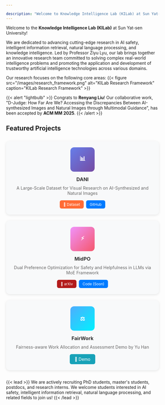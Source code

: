 ```yaml
---

description: "Welcome to Knowledge Intelligence Lab (KILab) at Sun Yat-sen University"
---
```



Welcome to the **Knowledge Intelligence Lab (KILab)** at Sun Yat-sen University! 

We are dedicated to advancing cutting-edge research in AI safety, intelligent information retrieval, natural language processing, and knowledge intelligence. Led by Professor Ziyu Lyu, our lab brings together an innovative research team committed to solving complex real-world intelligence problems and promoting the application and development of trustworthy artificial intelligence technologies across various domains.

Our research focuses on the following core areas: 
{{< figure src="/images/research_framework.png" alt="KILab Research Framework" caption="KILab Research Framework" >}}

{{< alert "lightbulb" >}}
Congrats to **Renyang Liu**! Our collaborative work, "D-Judge: How Far Are We? Accessing the Discrepancies Between AI-synthesized Images and Natural Images through Multimodal Guidance", has been accepted by **ACM MM 2025**.
{{< /alert >}}


## Featured Projects

<div style="display: flex; gap: 20px; margin: 30px 0; flex-wrap: wrap;">
  
  <div style="flex: 1; min-width: 300px; background: #f8f9fa; border-radius: 12px; padding: 20px; box-shadow: 0 2px 8px rgba(0,0,0,0.1); transition: transform 0.2s;">
    <div style="text-align: center; margin-bottom: 15px;">
      <div style="width: 80px; height: 80px; background: linear-gradient(135deg, #667eea 0%, #764ba2 100%); border-radius: 12px; margin: 0 auto 10px; display: flex; align-items: center; justify-content: center; color: white; font-weight: bold; font-size: 20px;">📊</div>
    </div>
    <h3 style="margin: 0 0 10px 0; text-align: center; color: #333;">DANI</h3>
    <p style="margin: 0 0 15px 0; color: #666; font-size: 14px; text-align: center;">A Large-Scale Dataset for Visual Research on AI-Synthesized and Natural Images</p>
    <div style="text-align: center; display: flex; gap: 8px; justify-content: center; flex-wrap: wrap;">
      <a href="https://huggingface.co/datasets/Renyang/DANI" target="_blank" style="display: inline-block; background: #ff6b35; color: white; padding: 6px 12px; text-decoration: none; border-radius: 6px; font-size: 12px; transition: background 0.2s;">🤗 Dataset</a>
      <a href="https://github.com/ryliu68/DJudge" target="_blank" style="display: inline-block; background: #007bff; color: white; padding: 6px 12px; text-decoration: none; border-radius: 6px; font-size: 12px; transition: background 0.2s;">GitHub</a>
    </div>
  </div>

  <div style="flex: 1; min-width: 300px; background: #f8f9fa; border-radius: 12px; padding: 20px; box-shadow: 0 2px 8px rgba(0,0,0,0.1); transition: transform 0.2s;">
    <div style="text-align: center; margin-bottom: 15px;">
      <div style="width: 80px; height: 80px; background: linear-gradient(135deg, #f093fb 0%, #f5576c 100%); border-radius: 12px; margin: 0 auto 10px; display: flex; align-items: center; justify-content: center; color: white; font-weight: bold; font-size: 18px;">⚡</div>
    </div>
    <h3 style="margin: 0 0 10px 0; text-align: center; color: #333;">MidPO</h3>
    <p style="margin: 0 0 15px 0; color: #666; font-size: 14px; text-align: center;">Dual Preference Optimization for Safety and Helpfulness in LLMs via MoE Framework</p>
    <div style="text-align: center; display: flex; gap: 8px; justify-content: center; flex-wrap: wrap;">
      <a href="https://arxiv.org/abs/2506.02460" target="_blank" style="display: inline-block; background: #b31b1b; color: white; padding: 6px 12px; text-decoration: none; border-radius: 6px; font-size: 12px; transition: background 0.2s;">📄 arXiv</a>
      <a href="#" target="_blank" style="display: inline-block; background: #007bff; color: white; padding: 6px 12px; text-decoration: none; border-radius: 6px; font-size: 12px; transition: background 0.2s;">Code (Soon)</a>
    </div>
  </div>

  <div style="flex: 1; min-width: 300px; background: #f8f9fa; border-radius: 12px; padding: 20px; box-shadow: 0 2px 8px rgba(0,0,0,0.1); transition: transform 0.2s;">
    <div style="text-align: center; margin-bottom: 15px;">
      <div style="width: 80px; height: 80px; background: linear-gradient(135deg, #4facfe 0%, #00f2fe 100%); border-radius: 12px; margin: 0 auto 10px; display: flex; align-items: center; justify-content: center; color: white; font-weight: bold; font-size: 18px;">⚖️</div>
    </div>
    <h3 style="margin: 0 0 10px 0; text-align: center; color: #333;">FairWork</h3>
    <p style="margin: 0 0 15px 0; color: #666; font-size: 14px; text-align: center;">Fairness-aware Work Allocation and Assessment Demo by Yu Han</p>
    <div style="text-align: center;">
      <a href="https://huggingface.co/spaces/chenzhouliiii/FairWork2" target="_blank" style="display: inline-block; background: #17a2b8; color: white; padding: 8px 16px; text-decoration: none; border-radius: 6px; font-size: 14px; transition: background 0.2s;">🤗 Demo</a>
    </div>
  </div>

</div>

<style>
  .project-card:hover {
    transform: translateY(-2px);
  }
  
  @media (max-width: 768px) {
    .project-card {
      min-width: 100% !important;
    }
  }
</style>

{{< lead >}}
We are actively recruiting PhD students, master's students, postdocs, and research interns. We welcome students interested in AI safety, intelligent information retrieval, natural language processing, and related fields to join us!
{{< /lead >}}
